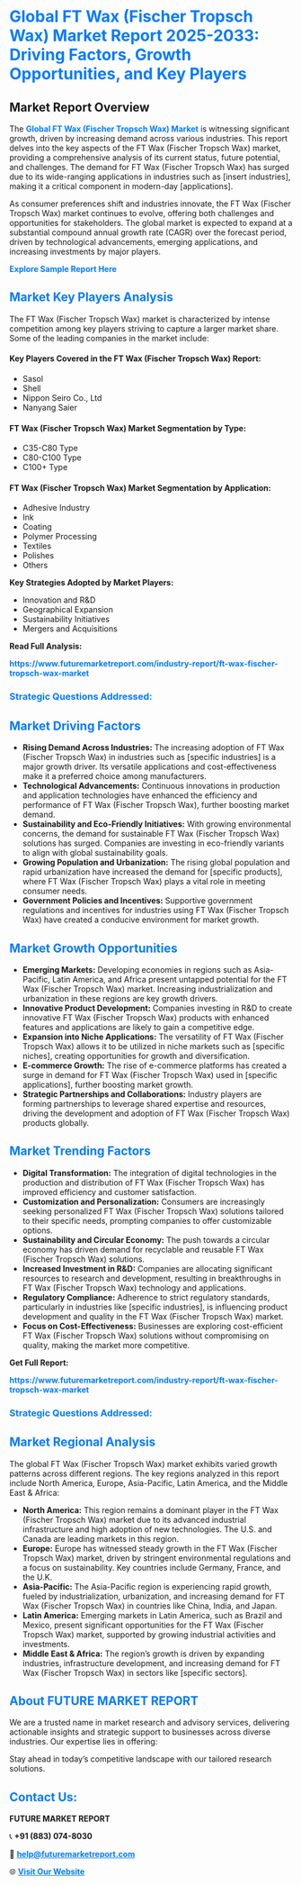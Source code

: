 <h1 style="color: #007BFF;">Global FT Wax (Fischer Tropsch Wax) Market Report 2025-2033: Driving Factors, Growth Opportunities, and Key Players</h1>

<section id="overview">
<h2>Market Report Overview</h2>
<p>The <a href="https://www.futuremarketreport.com/industry-report/ft-wax-fischer-tropsch-wax-market" style="color: #007BFF; text-decoration: none;"><strong>Global FT Wax (Fischer Tropsch Wax) Market</strong></a> is witnessing significant growth, driven by increasing demand across various industries. This report delves into the key aspects of the FT Wax (Fischer Tropsch Wax) market, providing a comprehensive analysis of its current status, future potential, and challenges. The demand for FT Wax (Fischer Tropsch Wax) has surged due to its wide-ranging applications in industries such as [insert industries], making it a critical component in modern-day [applications].</p>
<p>As consumer preferences shift and industries innovate, the FT Wax (Fischer Tropsch Wax) market continues to evolve, offering both challenges and opportunities for stakeholders. The global market is expected to expand at a substantial compound annual growth rate (CAGR) over the forecast period, driven by technological advancements, emerging applications, and increasing investments by major players.</p>
</section>

<section id="overview">
<p><a href="https://www.futuremarketreport.com/request-sample/reportId=106254" style="color: #007BFF; text-decoration: none;"><strong>Explore Sample Report Here</strong></a></p>
</section>

<section id="key-players">
<h2 style="color: #007BFF;">Market Key Players Analysis</h2>
<p>The FT Wax (Fischer Tropsch Wax) market is characterized by intense competition among key players striving to capture a larger market share. Some of the leading companies in the market include:</p>
<h4>Key Players Covered in the FT Wax (Fischer Tropsch Wax) Report:</h4>
<ul><li>Sasol</li><li>Shell</li><li>Nippon Seiro Co., Ltd</li><li>Nanyang Saier</li></ul>
<h4>FT Wax (Fischer Tropsch Wax) Market Segmentation by Type:</h4>
<ul><li>C35-C80 Type</li><li>C80-C100 Type</li><li>C100+ Type</li></ul>

<h4>FT Wax (Fischer Tropsch Wax) Market Segmentation by Application:</h4>
<ul><li>Adhesive Industry</li><li>Ink</li><li>Coating</li><li>Polymer Processing</li><li>Textiles</li><li>Polishes</li><li>Others</li></ul>
<p><strong>Key Strategies Adopted by Market Players:</strong></p>
<ul>
<li>Innovation and R&D</li>
<li>Geographical Expansion</li>
<li>Sustainability Initiatives</li>
<li>Mergers and Acquisitions</li>
</ul>
</section>

<section>
<p><strong>Read Full Analysis: </strong></p><a href="https://www.futuremarketreport.com/industry-report/ft-wax-fischer-tropsch-wax-market" style="color: #007BFF; text-decoration: none;"><strong>https://www.futuremarketreport.com/industry-report/ft-wax-fischer-tropsch-wax-market</strong></a>
<h3 style="color: #007BFF;">Strategic Questions Addressed:</h3>
</section>

<section id="driving-factors">
<h2 style="color: #007BFF;">Market Driving Factors</h2>
<ul>
<li><strong>Rising Demand Across Industries:</strong> The increasing adoption of FT Wax (Fischer Tropsch Wax) in industries such as [specific industries] is a major growth driver. Its versatile applications and cost-effectiveness make it a preferred choice among manufacturers.</li>
<li><strong>Technological Advancements:</strong> Continuous innovations in production and application technologies have enhanced the efficiency and performance of FT Wax (Fischer Tropsch Wax), further boosting market demand.</li>
<li><strong>Sustainability and Eco-Friendly Initiatives:</strong> With growing environmental concerns, the demand for sustainable FT Wax (Fischer Tropsch Wax) solutions has surged. Companies are investing in eco-friendly variants to align with global sustainability goals.</li>
<li><strong>Growing Population and Urbanization:</strong> The rising global population and rapid urbanization have increased the demand for [specific products], where FT Wax (Fischer Tropsch Wax) plays a vital role in meeting consumer needs.</li>
<li><strong>Government Policies and Incentives:</strong> Supportive government regulations and incentives for industries using FT Wax (Fischer Tropsch Wax) have created a conducive environment for market growth.</li>
</ul>
</section>

<section id="growth-opportunities">
<h2 style="color: #007BFF;">Market Growth Opportunities</h2>
<ul>
<li><strong>Emerging Markets:</strong> Developing economies in regions such as Asia-Pacific, Latin America, and Africa present untapped potential for the FT Wax (Fischer Tropsch Wax) market. Increasing industrialization and urbanization in these regions are key growth drivers.</li>
<li><strong>Innovative Product Development:</strong> Companies investing in R&D to create innovative FT Wax (Fischer Tropsch Wax) products with enhanced features and applications are likely to gain a competitive edge.</li>
<li><strong>Expansion into Niche Applications:</strong> The versatility of FT Wax (Fischer Tropsch Wax) allows it to be utilized in niche markets such as [specific niches], creating opportunities for growth and diversification.</li>
<li><strong>E-commerce Growth:</strong> The rise of e-commerce platforms has created a surge in demand for FT Wax (Fischer Tropsch Wax) used in [specific applications], further boosting market growth.</li>
<li><strong>Strategic Partnerships and Collaborations:</strong> Industry players are forming partnerships to leverage shared expertise and resources, driving the development and adoption of FT Wax (Fischer Tropsch Wax) products globally.</li>
</ul>
</section>

<section id="trending-factors">
<h2 style="color: #007BFF;">Market Trending Factors</h2>
<ul>
<li><strong>Digital Transformation:</strong> The integration of digital technologies in the production and distribution of FT Wax (Fischer Tropsch Wax) has improved efficiency and customer satisfaction.</li>
<li><strong>Customization and Personalization:</strong> Consumers are increasingly seeking personalized FT Wax (Fischer Tropsch Wax) solutions tailored to their specific needs, prompting companies to offer customizable options.</li>
<li><strong>Sustainability and Circular Economy:</strong> The push towards a circular economy has driven demand for recyclable and reusable FT Wax (Fischer Tropsch Wax) solutions.</li>
<li><strong>Increased Investment in R&D:</strong> Companies are allocating significant resources to research and development, resulting in breakthroughs in FT Wax (Fischer Tropsch Wax) technology and applications.</li>
<li><strong>Regulatory Compliance:</strong> Adherence to strict regulatory standards, particularly in industries like [specific industries], is influencing product development and quality in the FT Wax (Fischer Tropsch Wax) market.</li>
<li><strong>Focus on Cost-Effectiveness:</strong> Businesses are exploring cost-efficient FT Wax (Fischer Tropsch Wax) solutions without compromising on quality, making the market more competitive.</li>
</ul>
</section>

<section>
<p><strong>Get Full Report: </strong></p><a href="https://www.futuremarketreport.com/industry-report/ft-wax-fischer-tropsch-wax-market" style="color: #007BFF; text-decoration: none;"><strong>https://www.futuremarketreport.com/industry-report/ft-wax-fischer-tropsch-wax-market</strong></a>
<h3 style="color: #007BFF;">Strategic Questions Addressed:</h3>
</section>


<section id="regional-analysis">
<h2 style="color: #007BFF;">Market Regional Analysis</h2>
<p>The global FT Wax (Fischer Tropsch Wax) market exhibits varied growth patterns across different regions. The key regions analyzed in this report include North America, Europe, Asia-Pacific, Latin America, and the Middle East & Africa:</p>
<ul>
<li><strong>North America:</strong> This region remains a dominant player in the FT Wax (Fischer Tropsch Wax) market due to its advanced industrial infrastructure and high adoption of new technologies. The U.S. and Canada are leading markets in this region.</li>
<li><strong>Europe:</strong> Europe has witnessed steady growth in the FT Wax (Fischer Tropsch Wax) market, driven by stringent environmental regulations and a focus on sustainability. Key countries include Germany, France, and the U.K.</li>
<li><strong>Asia-Pacific:</strong> The Asia-Pacific region is experiencing rapid growth, fueled by industrialization, urbanization, and increasing demand for FT Wax (Fischer Tropsch Wax) in countries like China, India, and Japan.</li>
<li><strong>Latin America:</strong> Emerging markets in Latin America, such as Brazil and Mexico, present significant opportunities for the FT Wax (Fischer Tropsch Wax) market, supported by growing industrial activities and investments.</li>
<li><strong>Middle East & Africa:</strong> The region’s growth is driven by expanding industries, infrastructure development, and increasing demand for FT Wax (Fischer Tropsch Wax) in sectors like [specific sectors].</li>
</ul>
</section>

<footer>
<h2 style="color: #007BFF;">About FUTURE MARKET REPORT</h2>
<p>We are a trusted name in market research and advisory services, delivering actionable insights and strategic support to businesses across diverse industries. Our expertise lies in offering:</p>

<p>Stay ahead in today’s competitive landscape with our tailored research solutions.</p>

<h2 style="color: #007BFF;">Contact Us:</h2>
<p><strong>FUTURE MARKET REPORT</strong></p>
<p>📞 <strong>+91 (883) 074-8030</strong></p>
<p>📧 <strong><a href="mailto:help@futuremarketreport.com" style="color: #007BFF;">help@futuremarketreport.com</a></strong></p>
<p>🌐 <strong><a href="https://www.futuremarketreport.com/" style="color: #007BFF;">Visit Our Website</a></strong></p>
</footer>